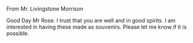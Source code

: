 
From Mr. Livingstone Morrison

Good Day Mr Rose. I trust that you are well and in good spirits. I am interested in having these made as souvenirs. Please let me know if it is possible.
